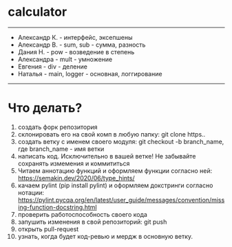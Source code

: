 # calculator

---

* Александр К. - интерфейс, эксепшены
* Александр В. - sum, sub - сумма, разность
* Дания Н. - pow - возведение в степень
* Александра - mult - умножение
* Евгения - div - деление
* Наталья - main, logger - основная, логгирование

---

# Что делать?
1. создать форк репозитория
2. склонировать его на свой комп в любую папку: git clone https..
3. создать ветку с именем своего модуля: git checkout -b branch_name, где branch_name - имя ветки
4. написать код. Исключительно в вашей ветке! Не забывайте сохранять измемения и коммититься
5. Читаем аннотацию функций и оформляем функции согласно ней: https://semakin.dev/2020/06/type_hints/
6. качаем pylint (pip install pylint) и оформляем докстринги согласно нотации: https://pylint.pycqa.org/en/latest/user_guide/messages/convention/missing-function-docstring.html
7. проверить работоспособность своего кода
8. запушить изменения в свой репозиторий: git push
9. открыть pull-request
10. узнать, когда будет код-ревью и мердж в основную ветку.
